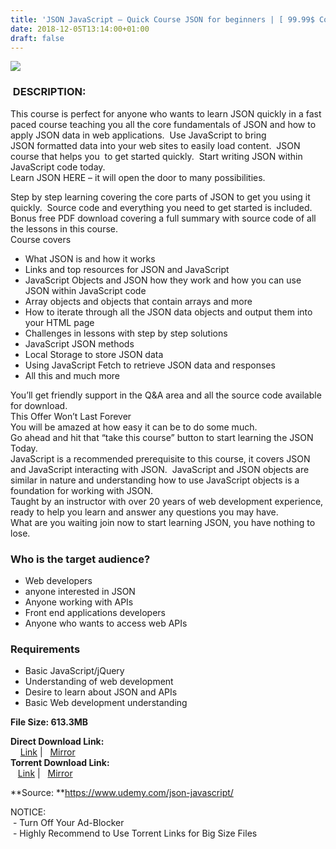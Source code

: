 ```yaml
---
title: 'JSON JavaScript – Quick Course JSON for beginners | [ 99.99$ Course For Free ]'
date: 2018-12-05T13:14:00+01:00
draft: false
---
```


  

[![](https://3.bp.blogspot.com/-lidtiz4GWGo/XAe_MMV2VbI/AAAAAAAAAn4/l4nRYfQEyLIADj8P1LK0Nckx8EoLFkVgACLcBGAs/s640/JSON-JavaScript-Quick-Course-JSON-for-beginners.jpg)](https://3.bp.blogspot.com/-lidtiz4GWGo/XAe_MMV2VbI/AAAAAAAAAn4/l4nRYfQEyLIADj8P1LK0Nckx8EoLFkVgACLcBGAs/s1600/JSON-JavaScript-Quick-Course-JSON-for-beginners.jpg)

###  DESCRIPTION:

This course is perfect for anyone who wants to learn JSON quickly in a fast paced course teaching you all the core fundamentals of JSON and how to apply JSON data in web applications.  Use JavaScript to bring JSON formatted data into your web sites to easily load content.  JSON course that helps you  to get started quickly.  Start writing JSON within JavaScript code today.  
Learn JSON HERE – it will open the door to many possibilities.  

Step by step learning covering the core parts of JSON to get you using it quickly.  Source code and everything you need to get started is included.  
Bonus free PDF download covering a full summary with source code of all the lessons in this course.  
Course covers  

*   What JSON is and how it works
*   Links and top resources for JSON and JavaScript
*   JavaScript Objects and JSON how they work and how you can use JSON within JavaScript code
*   Array objects and objects that contain arrays and more
*   How to iterate through all the JSON data objects and output them into your HTML page
*   Challenges in lessons with step by step solutions
*   JavaScript JSON methods
*   Local Storage to store JSON data
*   Using JavaScript Fetch to retrieve JSON data and responses
*   All this and much more

You’ll get friendly support in the Q&A area and all the source code available for download.  
This Offer Won’t Last Forever  
You will be amazed at how easy it can be to do some much.  
Go ahead and hit that “take this course” button to start learning the JSON Today.  
JavaScript is a recommended prerequisite to this course, it covers JSON and JavaScript interacting with JSON.  JavaScript and JSON objects are similar in nature and understanding how to use JavaScript objects is a foundation for working with JSON.  
Taught by an instructor with over 20 years of web development experience, ready to help you learn and answer any questions you may have.  
What are you waiting join now to start learning JSON, you have nothing to lose.  

### Who is the target audience?

*   Web developers
*   anyone interested in JSON
*   Anyone working with APIs
*   Front end applications developers
*   Anyone who wants to access web APIs

### Requirements

*   Basic JavaScript/jQuery
*   Understanding of web development
*   Desire to learn about JSON and APIs
*   Basic Web development understanding

**File Size: 613.3MB**

**Direct Download Link:**  
    [Link](http://crowdurl.com/JSONJavaScriptLink1) |   [Mirror](http://crowdurl.com/JSONJavaScriptLink2)  
**Torrent Download Link:**  
   [Link](http://crowdurl.com/JSONJavaScripttorrent1) |   [Mirror](http://crowdurl.com/JSONJavaScripttorrent2)  
  
**Source: **https://www.udemy.com/json-javascript/  
  
NOTICE:  
 - Turn Off Your Ad-Blocker  
 - Highly Recommend to Use Torrent Links for Big Size Files
